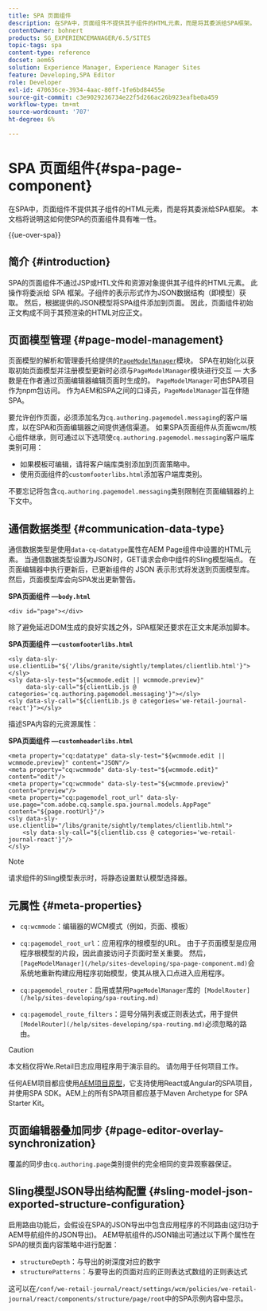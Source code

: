 ```yaml
---
title: SPA 页面组件
description: 在SPA中，页面组件不提供其子组件的HTML元素，而是将其委派给SPA框架。 本文档将说明这如何使SPA的页面组件具有唯一性。
contentOwner: bohnert
products: SG_EXPERIENCEMANAGER/6.5/SITES
topic-tags: spa
content-type: reference
docset: aem65
solution: Experience Manager, Experience Manager Sites
feature: Developing,SPA Editor
role: Developer
exl-id: 470636ce-3934-4aac-80ff-1fe6bd84455e
source-git-commit: c3e9029236734e22f5d266ac26b923eafbe0a459
workflow-type: tm+mt
source-wordcount: '707'
ht-degree: 6%

---
```


# SPA 页面组件{#spa-page-component}

在SPA中，页面组件不提供其子组件的HTML元素，而是将其委派给SPA框架。 本文档将说明这如何使SPA的页面组件具有唯一性。

{{ue-over-spa}}

## 简介 {#introduction}

SPA的页面组件不通过JSP或HTL文件和资源对象提供其子组件的HTML元素。 此操作将委派给 SPA 框架。子组件的表示形式作为JSON数据结构（即模型）获取。 然后，根据提供的JSON模型将SPA组件添加到页面。 因此，页面组件初始正文构成不同于其预渲染的HTML对应正文。

## 页面模型管理 {#page-model-management}

页面模型的解析和管理委托给提供的[`PageModelManager`](/help/sites-developing/spa-blueprint.md#pagemodelmanager)模块。 SPA在初始化以获取初始页面模型并注册模型更新时必须与`PageModelManager`模块进行交互 — 大多数是在作者通过页面编辑器编辑页面时生成的。 `PageModelManager`可由SPA项目作为npm包访问。 作为AEM和SPA之间的口译员，`PageModelManager`旨在伴随SPA。

要允许创作页面，必须添加名为`cq.authoring.pagemodel.messaging`的客户端库，以在SPA和页面编辑器之间提供通信渠道。 如果SPA页面组件从页面wcm/核心组件继承，则可通过以下选项使`cq.authoring.pagemodel.messaging`客户端库类别可用：

* 如果模板可编辑，请将客户端库类别添加到页面策略中。
* 使用页面组件的`customfooterlibs.html`添加客户端库类别。

不要忘记将包含`cq.authoring.pagemodel.messaging`类别限制在页面编辑器的上下文中。

## 通信数据类型 {#communication-data-type}

通信数据类型是使用`data-cq-datatype`属性在AEM Page组件中设置的HTML元素。 当通信数据类型设置为JSON时，GET请求会命中组件的Sling模型端点。 在页面编辑器中执行更新后，已更新组件的 JSON 表示形式将发送到页面模型库。然后，页面模型库会向SPA发出更新警告。

**SPA页面组件 —`body.html`**

```
<div id="page"></div>
```

除了避免延迟DOM生成的良好实践之外，SPA框架还要求在正文末尾添加脚本。

**SPA页面组件 —`customfooterlibs.html`**

```
<sly data-sly-use.clientLib="${'/libs/granite/sightly/templates/clientlib.html'}"></sly>
<sly data-sly-test="${wcmmode.edit || wcmmode.preview}"
     data-sly-call="${clientLib.js @ categories='cq.authoring.pagemodel.messaging'}"></sly>
<sly data-sly-call="${clientLib.js @ categories='we-retail-journal-react'}"></sly>
```

描述SPA内容的元资源属性：

**SPA页面组件 —`customheaderlibs.html`**

```
<meta property="cq:datatype" data-sly-test="${wcmmode.edit || wcmmode.preview}" content="JSON"/>
<meta property="cq:wcmmode" data-sly-test="${wcmmode.edit}" content="edit"/>
<meta property="cq:wcmmode" data-sly-test="${wcmmode.preview}" content="preview"/>
<meta property="cq:pagemodel_root_url" data-sly-use.page="com.adobe.cq.sample.spa.journal.models.AppPage" content="${page.rootUrl}"/>
<sly data-sly-use.clientlib="/libs/granite/sightly/templates/clientlib.html">
    <sly data-sly-call="${clientlib.css @ categories='we-retail-journal-react'}"/>
</sly>
```

>[!NOTE]
>
>请求组件的Sling模型表示时，将静态设置默认模型选择器。

## 元属性 {#meta-properties}

* `cq:wcmmode`：编辑器的WCM模式（例如，页面、模板）
* `cq:pagemodel_root_url`：应用程序的根模型的URL。 由于子页面模型是应用程序根模型的片段，因此直接访问子页面时至关重要。 然后，` [PageModelManager](/help/sites-developing/spa-page-component.md)`会系统地重新构建应用程序初始模型，使其从根入口点进入应用程序。

* `cq:pagemodel_router`：启用或禁用`PageModelManager`库的` [ModelRouter](/help/sites-developing/spa-routing.md)`

* `cq:pagemodel_route_filters`：逗号分隔列表或正则表达式，用于提供` [ModelRouter](/help/sites-developing/spa-routing.md)`必须忽略的路由。

>[!CAUTION]
>
>本文档仅将We.Retail日志应用程序用于演示目的。 请勿用于任何项目工作。
>
>任何AEM项目都应使用[AEM项目原型](https://experienceleague.adobe.com/docs/experience-manager-core-components/using/developing/archetype/overview.html)，它支持使用React或Angular的SPA项目，并使用SPA SDK。AEM上的所有SPA项目都应基于Maven Archetype for SPA Starter Kit。

## 页面编辑器叠加同步 {#page-editor-overlay-synchronization}

覆盖的同步由`cq.authoring.page`类别提供的完全相同的变异观察器保证。

## Sling模型JSON导出结构配置 {#sling-model-json-exported-structure-configuration}

启用路由功能后，会假设在SPA的JSON导出中包含应用程序的不同路由(这归功于AEM导航组件的JSON导出)。 AEM导航组件的JSON输出可通过以下两个属性在SPA的根页面内容策略中进行配置：

* `structureDepth`：与导出的树深度对应的数字
* `structurePatterns`：与要导出的页面对应的正则表达式数组的正则表达式

这可以在`/conf/we-retail-journal/react/settings/wcm/policies/we-retail-journal/react/components/structure/page/root`中的SPA示例内容中显示。
